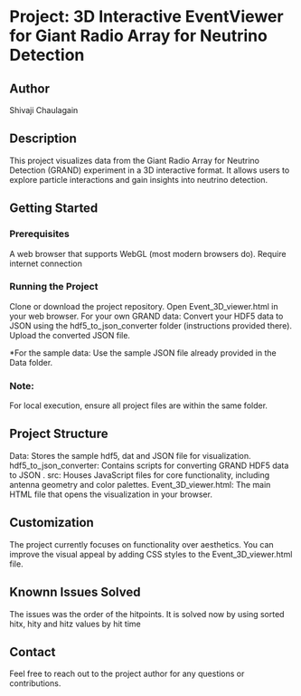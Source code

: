 # Project: 3D Interactive EventViewer for Giant Radio Array for Neutrino Detection

## Author

Shivaji Chaulagain

## Description

This project visualizes data from the Giant Radio Array for Neutrino Detection (GRAND) experiment in a 3D interactive format. It allows users to explore particle interactions and gain insights into neutrino detection.

## Getting Started

### Prerequisites

A web browser that supports WebGL (most modern browsers do). Require internet connection
### Running the Project

Clone or download the project repository.
Open Event_3D_viewer.html in your web browser.
For your own GRAND data:
Convert your HDF5 data to JSON using the hdf5_to_json_converter folder (instructions provided there).
Upload the converted JSON file.

*For the sample data:
Use the sample JSON file already provided in the Data folder.
### Note:

For local execution, ensure all project files are within the same folder.

## Project Structure

Data: Stores the sample hdf5, dat and JSON file for visualization.
hdf5_to_json_converter: Contains scripts for converting GRAND HDF5 data to JSON .
src: Houses JavaScript files for core functionality, including antenna geometry and color palettes.
Event_3D_viewer.html: The main HTML file that opens the visualization in your browser.

## Customization

The project currently focuses on functionality over aesthetics. You can improve the visual appeal by adding CSS styles to the Event_3D_viewer.html file.

## Knownn Issues Solved

The issues was the order of the hitpoints. It is solved now by using sorted hitx, hity and hitz values by hit time
## Contact

Feel free to reach out to the project author for any questions or contributions.
